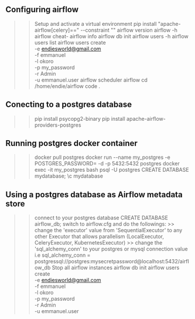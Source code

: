 ## Configuring airflow
>> Setup and activate a virtual environment
>> pip install "apache-airflow[celery]==<version>" --constraint "<constraintfile>"
>> airflow version
>> airflow -h
>> airflow cheat-
>> airflow info <!-- To get info about your current airflow installation -->
>> airflow db init
>> airflow users -h <!-- to show what command can be used to create users -->
>> airflow users list 
>> airflow users create \
    -e endiesworld@gmail.com \
    -f emmanuel \
    -l okoro \
    -p my_password \
    -r Admin \
    -u emmanuel.user
>> airflow scheduler
>> airflow 
>> cd /home/endie/airflow
>> code .

## Conecting to a postgres database
>> pip install psycopg2-binary
>> pip install apache-airflow-providers-postgres

## Running postgres docker container
>> docker pull postgres
>> docker run --name my_postgres -e POSTGRES_PASSWORD=  -d -p 5432:5432 postgres
>> docker exec -it my_postgres bash
>> psql -U postgres
>> CREATE DATABASE mydatabase;
>> \c mydatabase

## Using a postgres database as Airflow metadata store
>> connect to your postgres database
>> CREATE DATABASE airflow_db;
>> switch to airflow.cfg and do the followings:
    >> change the 'executor' value from 'SequentialExecutor' to any other Executor that allows parallelism (LocalExecutor, CeleryExecutor, KubernetesExecutor)
    >> change the 'sql_alchemy_conn' to your postgres or mysql connection value i.e
        sql_alchemy_conn = postgressql://postgres:mysecretpassword@localhost:5432/airflow_db
>> Stop all airflow instances
>> airflow db init <!-- Reinitialize the database, this empties your users list -->
>> airflow users create \
    -e endiesworld@gmail.com \
    -f emmanuel \
    -l okoro \
    -p my_password \
    -r Admin \
    -u emmanuel.user
